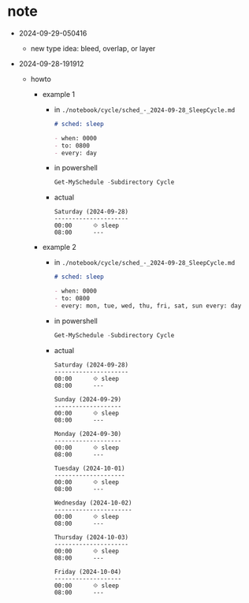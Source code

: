 # note

- 2024-09-29-050416

  - new type idea: bleed, overlap, or layer

- 2024-09-28-191912

  - howto

    - example 1

      - in ``./notebook/cycle/sched_-_2024-09-28_SleepCycle.md``

        ```markdown
        # sched: sleep

        - when: 0000
        - to: 0800
        - every: day
        ```

      - in powershell

        ```powershell
        Get-MySchedule -Subdirectory Cycle
        ```

      - actual

        ```text
        Saturday (2024-09-28)
        ---------------------
        00:00      ⟐ sleep
        08:00      ---
        ```

    - example 2

      - in ``./notebook/cycle/sched_-_2024-09-28_SleepCycle.md``

        ```markdown
        # sched: sleep

        - when: 0000
        - to: 0800
        - every: mon, tue, wed, thu, fri, sat, sun every: day
        ```

      - in powershell

        ```powershell
        Get-MySchedule -Subdirectory Cycle
        ```

      - actual

        ```text
        Saturday (2024-09-28)
        ---------------------
        00:00      ⟐ sleep
        08:00      ---

        Sunday (2024-09-29)
        -------------------
        00:00      ⟐ sleep
        08:00      ---

        Monday (2024-09-30)
        -------------------
        00:00      ⟐ sleep
        08:00      ---

        Tuesday (2024-10-01)
        --------------------
        00:00      ⟐ sleep
        08:00      ---

        Wednesday (2024-10-02)
        ----------------------
        00:00      ⟐ sleep
        08:00      ---

        Thursday (2024-10-03)
        ---------------------
        00:00      ⟐ sleep
        08:00      ---

        Friday (2024-10-04)
        -------------------
        00:00      ⟐ sleep
        08:00      ---
        ```

